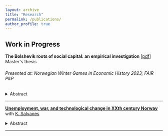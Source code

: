 ```yaml
---
layout: archive
title: "Research"
permalink: /publications/
author_profile: true
---
```


## Work in Progress

**The Bolshevik roots of social capital: an empirical investigation** [[pdf](/files/redscare_Italy_Cervellera.pdf)] <br>
Master's thesis

###### Presented at: Norwegian Winter Games in Economic History 2023; FAIR P&P


  <details>
    <summary> Abstract </summary>
This paper investigates the long-term effects of the Red Scare on social capital in Italy. The Red Biennium (1919-20) instigated significant revolutionary threat and political mobilization, introducing social struggle to previously inactive areas in the country. 
    Drawing on war casualties as a source of exogenous variation, I show that the revolutionary threat during the Italian Red Biennium led to a sizeable decrease in social capital within the length of a generation, with limited evidence of long-term effects. The impact varies and is positive in regions mobilizing for the first time in their history during the Red Biennium, as documented by historical accounts. 
    I suggest evidence in favour of the role of polarization and the subsequent political violence.
  </details> 
    
---

[**Unemployment, war, and technological change in XXth century Norway**]() <br>
with [K. Salvanes](https://sites.google.com/view/kjellsalvanes)


  <details>
    <summary> Abstract </summary>
    
  </details> 
    
---
